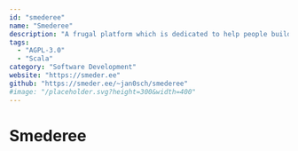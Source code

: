 ```yaml
---
id: "smederee"
name: "Smederee"
description: "A frugal platform which is dedicated to help people build great software together leveraging the power of the Darcs version control system."
tags:
  - "AGPL-3.0"
  - "Scala"
category: "Software Development"
website: "https://smeder.ee"
github: "https://smeder.ee/~jan0sch/smederee"
#image: "/placeholder.svg?height=300&width=400"
---
```


# Smederee
